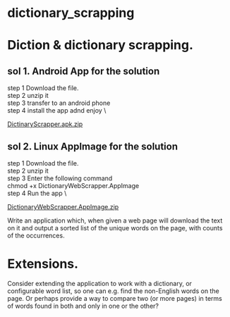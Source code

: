 # dictionary_scrapping

# Diction & dictionary scrapping.

## sol 1. Android App for the solution
step 1 Download the file. \
step 2 unzip it \
step 3 transfer to an android phone \
step 4 install the app adnd enjoy \

[DictinaryScrapper.apk.zip](https://github.com/Genialngash/dictionary-scrapping/files/7921388/DictinaryScrapper.apk.zip)


## sol 2. Linux AppImage for the solution
step 1 Download the file. \
step 2 unzip it \
step 3 Enter the following command \
      chmod +x DictionaryWebScrapper.AppImage \
step 4 Run the app \


[DictionaryWebScrapper.AppImage.zip](https://github.com/Genialngash/dictionary-scrapping/files/7921379/DictionaryWebScrapper.AppImage.zip)


Write an application which, when given a web page will download the text on it and output a sorted list of the unique words on the page, with counts of the occurrences.

# Extensions.

Consider extending the application to work with a dictionary, or configurable word list, so one can e.g. find the non-English words on the page. Or perhaps provide a way to compare two (or more pages) in terms of words found in both and only in one or the other?



